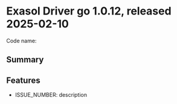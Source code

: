 # Exasol Driver go 1.0.12, released 2025-02-10

Code name:

## Summary

## Features

* ISSUE_NUMBER: description

